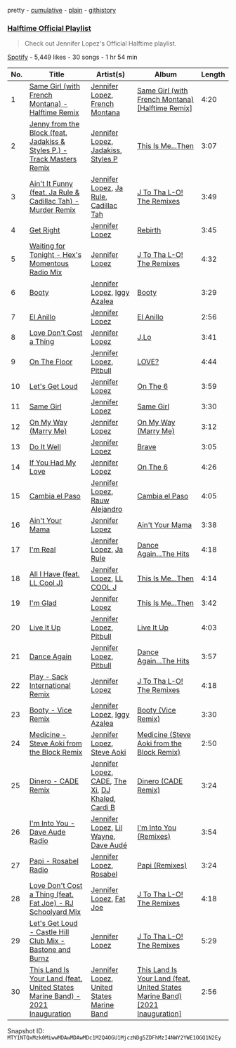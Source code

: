pretty - [cumulative](/playlists/cumulative/37i9dQZF1DWTHhW4hDVUUi.md) - [plain](/playlists/plain/37i9dQZF1DWTHhW4hDVUUi) - [githistory](https://github.githistory.xyz/mackorone/spotify-playlist-archive/blob/main/playlists/plain/37i9dQZF1DWTHhW4hDVUUi)

### [Halftime Official Playlist](https://open.spotify.com/playlist/37i9dQZF1DWTHhW4hDVUUi)

> Check out Jennifer Lopez's Official Halftime playlist.

[Spotify](https://open.spotify.com/user/spotify) - 5,449 likes - 30 songs - 1 hr 54 min

| No. | Title | Artist(s) | Album | Length |
|---|---|---|---|---|
| 1 | [Same Girl \(with French Montana\) \- Halftime Remix](https://open.spotify.com/track/2Xar8bp6rKIY8bOogzQ1HZ) | [Jennifer Lopez](https://open.spotify.com/artist/2DlGxzQSjYe5N6G9nkYghR), [French Montana](https://open.spotify.com/artist/6vXTefBL93Dj5IqAWq6OTv) | [Same Girl \(with French Montana\) \[Halftime Remix\]](https://open.spotify.com/album/6BaYeNIzZzrIpAvGSRgcoc) | 4:20 |
| 2 | [Jenny from the Block \(feat\. Jadakiss & Styles P.\) \- Track Masters Remix](https://open.spotify.com/track/4ZOyH6KjomjlqCz3oFqglr) | [Jennifer Lopez](https://open.spotify.com/artist/2DlGxzQSjYe5N6G9nkYghR), [Jadakiss](https://open.spotify.com/artist/5pnbUBPifNnlusY8kTBivi), [Styles P](https://open.spotify.com/artist/2x8KDZdSONA3872CnhaAlX) | [This Is Me...Then](https://open.spotify.com/album/2NG4OLyeNMwcLqirwwwvs2) | 3:07 |
| 3 | [Ain't It Funny \(feat\. Ja Rule & Cadillac Tah\) \- Murder Remix](https://open.spotify.com/track/5ahFyKndeg1hqfmNumL3WF) | [Jennifer Lopez](https://open.spotify.com/artist/2DlGxzQSjYe5N6G9nkYghR), [Ja Rule](https://open.spotify.com/artist/1J2VVASYAamtQ3Bt8wGgA6), [Cadillac Tah](https://open.spotify.com/artist/1pYxANcOtFZSECxACjmCE8) | [J To Tha L\-O! The Remixes](https://open.spotify.com/album/1eqm8uDzngK88EvMfp4MOm) | 3:49 |
| 4 | [Get Right](https://open.spotify.com/track/0rLzyBecRbTpnBWvMtPVFR) | [Jennifer Lopez](https://open.spotify.com/artist/2DlGxzQSjYe5N6G9nkYghR) | [Rebirth](https://open.spotify.com/album/1fRr47hbp60yegltnsvkEH) | 3:45 |
| 5 | [Waiting for Tonight \- Hex's Momentous Radio Mix](https://open.spotify.com/track/5WD55ZJWhumwIDGau2Q9lM) | [Jennifer Lopez](https://open.spotify.com/artist/2DlGxzQSjYe5N6G9nkYghR) | [J To Tha L\-O! The Remixes](https://open.spotify.com/album/1eqm8uDzngK88EvMfp4MOm) | 4:32 |
| 6 | [Booty](https://open.spotify.com/track/6dshconh2KBbGxVh7GtSTC) | [Jennifer Lopez](https://open.spotify.com/artist/2DlGxzQSjYe5N6G9nkYghR), [Iggy Azalea](https://open.spotify.com/artist/5yG7ZAZafVaAlMTeBybKAL) | [Booty](https://open.spotify.com/album/5afRtOFscJUQq7nCbHR5Rn) | 3:29 |
| 7 | [El Anillo](https://open.spotify.com/track/2SpfMQ5TuKsMj1trNwrLVA) | [Jennifer Lopez](https://open.spotify.com/artist/2DlGxzQSjYe5N6G9nkYghR) | [El Anillo](https://open.spotify.com/album/4DnxvNqBLOdInzC0cI8Wzy) | 2:56 |
| 8 | [Love Don't Cost a Thing](https://open.spotify.com/track/1fgvJXlcZ7uIddMpqsqw0L) | [Jennifer Lopez](https://open.spotify.com/artist/2DlGxzQSjYe5N6G9nkYghR) | [J.Lo](https://open.spotify.com/album/76QqoE30i9HVwxtxYMkWXT) | 3:41 |
| 9 | [On The Floor](https://open.spotify.com/track/20zQZVyUNPbq8kZACdgYrh) | [Jennifer Lopez](https://open.spotify.com/artist/2DlGxzQSjYe5N6G9nkYghR), [Pitbull](https://open.spotify.com/artist/0TnOYISbd1XYRBk9myaseg) | [LOVE?](https://open.spotify.com/album/1RJ3ZqXAzt0rsJhs80AqRb) | 4:44 |
| 10 | [Let's Get Loud](https://open.spotify.com/track/42nSaPdT6g3ZIMHmKLlP2p) | [Jennifer Lopez](https://open.spotify.com/artist/2DlGxzQSjYe5N6G9nkYghR) | [On The 6](https://open.spotify.com/album/3Gby5NNeNYkMgAnrtEA3lc) | 3:59 |
| 11 | [Same Girl](https://open.spotify.com/track/6oWQXurUA9x29El6ioIqju) | [Jennifer Lopez](https://open.spotify.com/artist/2DlGxzQSjYe5N6G9nkYghR) | [Same Girl](https://open.spotify.com/album/2dfxmWlkqrhGbFDTi5Fkcb) | 3:30 |
| 12 | [On My Way \(Marry Me\)](https://open.spotify.com/track/0PjqDT5SzI91kgzGnylyOd) | [Jennifer Lopez](https://open.spotify.com/artist/2DlGxzQSjYe5N6G9nkYghR) | [On My Way \(Marry Me\)](https://open.spotify.com/album/66daDQM7cYuXqEC8BbRlXx) | 3:12 |
| 13 | [Do It Well](https://open.spotify.com/track/7AuaiJy9YTJRPeUlsvqgGm) | [Jennifer Lopez](https://open.spotify.com/artist/2DlGxzQSjYe5N6G9nkYghR) | [Brave](https://open.spotify.com/album/4NSDI1oYP5WvHXOefaTKnY) | 3:05 |
| 14 | [If You Had My Love](https://open.spotify.com/track/3x4yV0hW5Ve3TKhFkXSqFn) | [Jennifer Lopez](https://open.spotify.com/artist/2DlGxzQSjYe5N6G9nkYghR) | [On The 6](https://open.spotify.com/album/3Gby5NNeNYkMgAnrtEA3lc) | 4:26 |
| 15 | [Cambia el Paso](https://open.spotify.com/track/6w0hTf98ZNQm5GpfWeuoAk) | [Jennifer Lopez](https://open.spotify.com/artist/2DlGxzQSjYe5N6G9nkYghR), [Rauw Alejandro](https://open.spotify.com/artist/1mcTU81TzQhprhouKaTkpq) | [Cambia el Paso](https://open.spotify.com/album/5qSmLWlPnrhF2rgt54Y7GC) | 4:05 |
| 16 | [Ain't Your Mama](https://open.spotify.com/track/2hgzdQdnfWwtdpZbhZlV72) | [Jennifer Lopez](https://open.spotify.com/artist/2DlGxzQSjYe5N6G9nkYghR) | [Ain't Your Mama](https://open.spotify.com/album/5Bd99eGJKXoRMnqgqWlWmp) | 3:38 |
| 17 | [I'm Real](https://open.spotify.com/track/0O4Ub1IHsHkDABK6LKHHWK) | [Jennifer Lopez](https://open.spotify.com/artist/2DlGxzQSjYe5N6G9nkYghR), [Ja Rule](https://open.spotify.com/artist/1J2VVASYAamtQ3Bt8wGgA6) | [Dance Again...The Hits](https://open.spotify.com/album/7LN1DM2rLG5GFezakJF4vk) | 4:18 |
| 18 | [All I Have \(feat\. LL Cool J\)](https://open.spotify.com/track/3kgutGd839IOYRl6ekeq6V) | [Jennifer Lopez](https://open.spotify.com/artist/2DlGxzQSjYe5N6G9nkYghR), [LL COOL J](https://open.spotify.com/artist/1P8IfcNKwrkQP5xJWuhaOC) | [This Is Me...Then](https://open.spotify.com/album/2NG4OLyeNMwcLqirwwwvs2) | 4:14 |
| 19 | [I'm Glad](https://open.spotify.com/track/7AUfOfYTfiHhgg2Pw1aTpw) | [Jennifer Lopez](https://open.spotify.com/artist/2DlGxzQSjYe5N6G9nkYghR) | [This Is Me...Then](https://open.spotify.com/album/2NG4OLyeNMwcLqirwwwvs2) | 3:42 |
| 20 | [Live It Up](https://open.spotify.com/track/2FHdoPa5aWaAmjuf362KJ0) | [Jennifer Lopez](https://open.spotify.com/artist/2DlGxzQSjYe5N6G9nkYghR), [Pitbull](https://open.spotify.com/artist/0TnOYISbd1XYRBk9myaseg) | [Live It Up](https://open.spotify.com/album/5fnPOybc8Zo7IYvWbvrCKR) | 4:03 |
| 21 | [Dance Again](https://open.spotify.com/track/4d2hD63oUGU3s7L66JD0BE) | [Jennifer Lopez](https://open.spotify.com/artist/2DlGxzQSjYe5N6G9nkYghR), [Pitbull](https://open.spotify.com/artist/0TnOYISbd1XYRBk9myaseg) | [Dance Again...The Hits](https://open.spotify.com/album/7LN1DM2rLG5GFezakJF4vk) | 3:57 |
| 22 | [Play \- Sack International Remix](https://open.spotify.com/track/2Bx049h1X53Ov5cPva1NZj) | [Jennifer Lopez](https://open.spotify.com/artist/2DlGxzQSjYe5N6G9nkYghR) | [J To Tha L\-O! The Remixes](https://open.spotify.com/album/1eqm8uDzngK88EvMfp4MOm) | 4:18 |
| 23 | [Booty \- Vice Remix](https://open.spotify.com/track/60jlpLJCCsDrKRff4eUDA2) | [Jennifer Lopez](https://open.spotify.com/artist/2DlGxzQSjYe5N6G9nkYghR), [Iggy Azalea](https://open.spotify.com/artist/5yG7ZAZafVaAlMTeBybKAL) | [Booty \(Vice Remix\)](https://open.spotify.com/album/5vh6wTqgb6NUTd0AulPmK2) | 3:30 |
| 24 | [Medicine \- Steve Aoki from the Block Remix](https://open.spotify.com/track/5OPrQhuX6OP06gGtYS1S0f) | [Jennifer Lopez](https://open.spotify.com/artist/2DlGxzQSjYe5N6G9nkYghR), [Steve Aoki](https://open.spotify.com/artist/77AiFEVeAVj2ORpC85QVJs) | [Medicine \(Steve Aoki from the Block Remix\)](https://open.spotify.com/album/5aUhH2lFb3Qrj0ngazduEQ) | 2:50 |
| 25 | [Dinero \- CADE Remix](https://open.spotify.com/track/2hNCD8HetvTzRmrOWOouvh) | [Jennifer Lopez](https://open.spotify.com/artist/2DlGxzQSjYe5N6G9nkYghR), [CADE](https://open.spotify.com/artist/0CEK8AzyeD5ZUdUloB6yQV), [The Xi](https://open.spotify.com/artist/0hPN7wtnYHPWh31Ryxk85x), [DJ Khaled](https://open.spotify.com/artist/0QHgL1lAIqAw0HtD7YldmP), [Cardi B](https://open.spotify.com/artist/4kYSro6naA4h99UJvo89HB) | [Dinero \(CADE Remix\)](https://open.spotify.com/album/75qv2xhOcSTAsSttZMGV53) | 3:24 |
| 26 | [I'm Into You \- Dave Aude Radio](https://open.spotify.com/track/6jVTS4ntjoYoHrwgxM7m48) | [Jennifer Lopez](https://open.spotify.com/artist/2DlGxzQSjYe5N6G9nkYghR), [Lil Wayne](https://open.spotify.com/artist/55Aa2cqylxrFIXC767Z865), [Dave Audé](https://open.spotify.com/artist/1vWImodgVqIgTUkekGEfR9) | [I'm Into You \(Remixes\)](https://open.spotify.com/album/2bJcmB95Ft07FAZsIUSzVh) | 3:54 |
| 27 | [Papi \- Rosabel Radio](https://open.spotify.com/track/6nq5VKMm8jc7ocZunJmprv) | [Jennifer Lopez](https://open.spotify.com/artist/2DlGxzQSjYe5N6G9nkYghR), [Rosabel](https://open.spotify.com/artist/04RXSUzDTSz2OIOvlAYVAv) | [Papi \(Remixes\)](https://open.spotify.com/album/5TgNttysHVjCbGudLHqV2q) | 3:24 |
| 28 | [Love Don't Cost a Thing \(feat\. Fat Joe\) \- RJ Schoolyard Mix](https://open.spotify.com/track/4rblLT91sVtNHNi52yv1uG) | [Jennifer Lopez](https://open.spotify.com/artist/2DlGxzQSjYe5N6G9nkYghR), [Fat Joe](https://open.spotify.com/artist/3ScY9CQxNLQei8Umvpx5g6) | [J To Tha L\-O! The Remixes](https://open.spotify.com/album/1eqm8uDzngK88EvMfp4MOm) | 4:18 |
| 29 | [Let's Get Loud \- Castle Hill Club Mix \- Bastone and Burnz](https://open.spotify.com/track/4HRCX7sFKqs2Hj0b9Nglj9) | [Jennifer Lopez](https://open.spotify.com/artist/2DlGxzQSjYe5N6G9nkYghR) | [J To Tha L\-O! The Remixes](https://open.spotify.com/album/1eqm8uDzngK88EvMfp4MOm) | 5:29 |
| 30 | [This Land Is Your Land \(feat\. United States Marine Band\) \- 2021 Inauguration](https://open.spotify.com/track/3Qi3YhHKQs7gA8BKAkuWbS) | [Jennifer Lopez](https://open.spotify.com/artist/2DlGxzQSjYe5N6G9nkYghR), [United States Marine Band](https://open.spotify.com/artist/3QeUCeRZhvSxjokyg2zImM) | [This Land Is Your Land \(feat\. United States Marine Band\) \[2021 Inauguration\]](https://open.spotify.com/album/0ABSa2wDLDCz5yhINC2cOe) | 2:56 |

Snapshot ID: `MTY1NTQxMzk0MiwwMDAwMDAwMDc1M2Q4OGU1MjczNDg5ZDFhMzI4NWY2YWE1OGQ1N2Ey`
